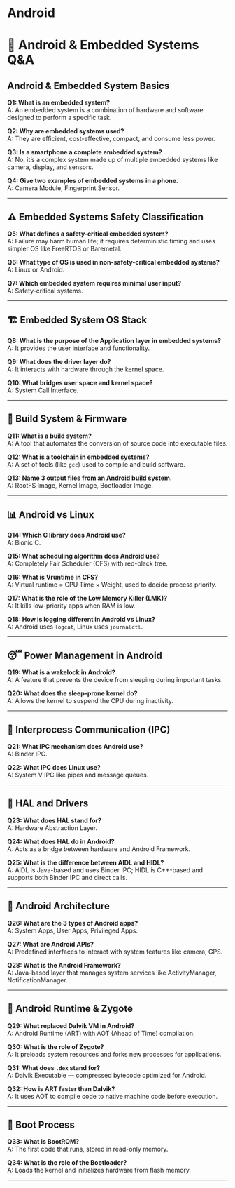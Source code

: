 # Android
# 📱 Android & Embedded Systems Q&A

## Android & Embedded System Basics

**Q1: What is an embedded system?**  
A: An embedded system is a combination of hardware and software designed to perform a specific task.

**Q2: Why are embedded systems used?**  
A: They are efficient, cost-effective, compact, and consume less power.

**Q3: Is a smartphone a complete embedded system?**  
A: No, it’s a complex system made up of multiple embedded systems like camera, display, and sensors.

**Q4: Give two examples of embedded systems in a phone.**  
A: Camera Module, Fingerprint Sensor.

---

## ⚠️ Embedded Systems Safety Classification

**Q5: What defines a safety-critical embedded system?**  
A: Failure may harm human life; it requires deterministic timing and uses simpler OS like FreeRTOS or Baremetal.

**Q6: What type of OS is used in non-safety-critical embedded systems?**  
A: Linux or Android.

**Q7: Which embedded system requires minimal user input?**  
A: Safety-critical systems.

---

## 🏗️ Embedded System OS Stack

**Q8: What is the purpose of the Application layer in embedded systems?**  
A: It provides the user interface and functionality.

**Q9: What does the driver layer do?**  
A: It interacts with hardware through the kernel space.

**Q10: What bridges user space and kernel space?**  
A: System Call Interface.

---

## 🔨 Build System & Firmware

**Q11: What is a build system?**  
A: A tool that automates the conversion of source code into executable files.

**Q12: What is a toolchain in embedded systems?**  
A: A set of tools (like `gcc`) used to compile and build software.

**Q13: Name 3 output files from an Android build system.**  
A: RootFS Image, Kernel Image, Bootloader Image.

---

## 📊 Android vs Linux

**Q14: Which C library does Android use?**  
A: Bionic C.

**Q15: What scheduling algorithm does Android use?**  
A: Completely Fair Scheduler (CFS) with red-black tree.

**Q16: What is Vruntime in CFS?**  
A: Virtual runtime = CPU Time × Weight, used to decide process priority.

**Q17: What is the role of the Low Memory Killer (LMK)?**  
A: It kills low-priority apps when RAM is low.

**Q18: How is logging different in Android vs Linux?**  
A: Android uses `logcat`, Linux uses `journalctl`.

---

## 😴 Power Management in Android

**Q19: What is a wakelock in Android?**  
A: A feature that prevents the device from sleeping during important tasks.

**Q20: What does the sleep-prone kernel do?**  
A: Allows the kernel to suspend the CPU during inactivity.

---

## 🔌 Interprocess Communication (IPC)

**Q21: What IPC mechanism does Android use?**  
A: Binder IPC.

**Q22: What IPC does Linux use?**  
A: System V IPC like pipes and message queues.

---

## 🔧 HAL and Drivers

**Q23: What does HAL stand for?**  
A: Hardware Abstraction Layer.

**Q24: What does HAL do in Android?**  
A: Acts as a bridge between hardware and Android Framework.

**Q25: What is the difference between AIDL and HIDL?**  
A: AIDL is Java-based and uses Binder IPC; HIDL is C++-based and supports both Binder IPC and direct calls.

---

## 🧠 Android Architecture

**Q26: What are the 3 types of Android apps?**  
A: System Apps, User Apps, Privileged Apps.

**Q27: What are Android APIs?**  
A: Predefined interfaces to interact with system features like camera, GPS.

**Q28: What is the Android Framework?**  
A: Java-based layer that manages system services like ActivityManager, NotificationManager.

---

## 🔁 Android Runtime & Zygote

**Q29: What replaced Dalvik VM in Android?**  
A: Android Runtime (ART) with AOT (Ahead of Time) compilation.

**Q30: What is the role of Zygote?**  
A: It preloads system resources and forks new processes for applications.

**Q31: What does `.dex` stand for?**  
A: Dalvik Executable — compressed bytecode optimized for Android.

**Q32: How is ART faster than Dalvik?**  
A: It uses AOT to compile code to native machine code before execution.

---

## 🔋 Boot Process

**Q33: What is BootROM?**  
A: The first code that runs, stored in read-only memory.

**Q34: What is the role of the Bootloader?**  
A: Loads the kernel and initializes hardware from flash memory.

---
